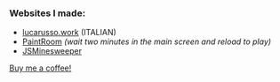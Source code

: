 ### Websites I made:
- [lucarusso.work](https://lucarusso.work/) (ITALIAN)
- [PaintRoom](https://zwolfrost.github.io/Paint-Room/) *(wait two minutes in the main screen and reload to play)*
- [JSMinesweeper](https://zwolfrost.github.io/JSMinesweeper/)

[Buy me a coffee!](https://buymeacoffee.com/zwolfrost)
